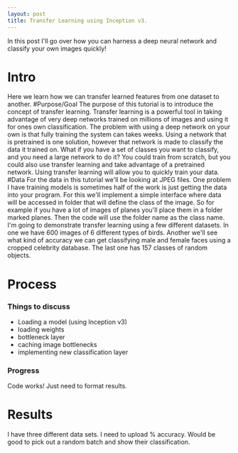 ```yaml
---
layout: post
title: Transfer Learning using Inception v3.
---
```


In this post I'll go over how you can harness a deep neural network and classify your own images quickly!

# Intro
Here we learn how we can transfer learned features from one dataset to another.
#Purpose/Goal
The purpose of this tutorial is to introduce the concept of transfer learning. Transfer learning is a powerful tool in taking advantage of very deep networks trained on millions of images and using it for ones own classification. The problem with using a deep network on your own is that fully training the system can takes weeks. Using a network that is pretrained is one solution, however that network is made to classify the data it trained on. What if you have a set of classes you want to classify, and you need a large network to do it? You could train from scratch, but you could also use transfer learning and take advantage of a pretrained network. Using transfer learning will allow you to quickly train your data.
#Data
For the data in this tutorial we'll be looking at JPEG files. One problem I have training models is sometimes half of the work is just getting the data into your program. For this we'll implement a simple interface where data will be accessed in folder that will define the class of the image. So for example if you have a lot of images of planes you'll place them in a folder marked planes. Then the code will use the folder name as the class name. I'm going to demonstrate transfer learning using a few different datasets. In one we have 600 images of 6 different types of birds. Another we'll see what kind of accuracy we can get classifying male and female faces using a cropped celebrity database. The last one has 157 classes of random objects. 

# Process
### Things to discuss
- Loading a model (using Inception v3)
- loading weights
- bottleneck layer
- caching image bottlenecks
- implementing new classification layer

### Progress
Code works! Just need to format results.

# Results
I have three different data sets. I need to upload % accuracy. Would be good to pick out a random batch and show their classification.

